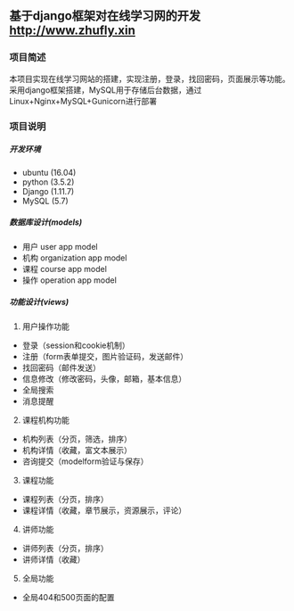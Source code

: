 ## 基于django框架对在线学习网的开发  http://www.zhufly.xin

### 项目简述

本项目实现在线学习网站的搭建，实现注册，登录，找回密码，页面展示等功能。 
采用django框架搭建，MySQL用于存储后台数据，通过Linux+Nginx+MySQL+Gunicorn进行部署
 
### 项目说明

##### 开发环境
* ubuntu (16.04)
* python (3.5.2)
* Django (1.11.7)
* MySQL (5.7)
##### 数据库设计(models)
* 用户
user app model
* 机构
organization app model
* 课程
course app model
* 操作
operation app model

##### 功能设计(views)
1. 用户操作功能
* 登录（session和cookie机制）
* 注册（form表单提交，图片验证码，发送邮件）
* 找回密码（邮件发送）
* 信息修改（修改密码，头像，邮箱，基本信息）
* 全局搜索
* 消息提醒

2. 课程机构功能
* 机构列表（分页，筛选，排序）
* 机构详情（收藏，富文本展示）
* 咨询提交（modelform验证与保存）
3. 课程功能
* 课程列表（分页，排序）
* 课程详情（收藏，章节展示，资源展示，评论）
4. 讲师功能
* 讲师列表（分页，排序）
* 讲师详情（收藏）
5. 全局功能
* 全局404和500页面的配置




